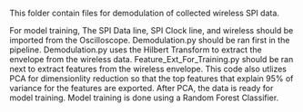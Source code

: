 This folder contain files for demodulation of collected wireless SPI data. 

For model training, The SPI Data line, SPI Clock line, and wireless should be imported from the Oscilloscope. Demodulation.py should be ran first in the pipeline. Demodulation.py uses the Hilbert Transform to extract the envelope from the wireless data. Feature_Ext_For_Training.py should be ran next to extract features from the wireless envelope. This code also utlizes PCA for dimensionlity reduction so that the top features that explain 95% of variance for the features are exported. After PCA, the data is ready for model training. Model training is done using a Random Forest Classifier. 
